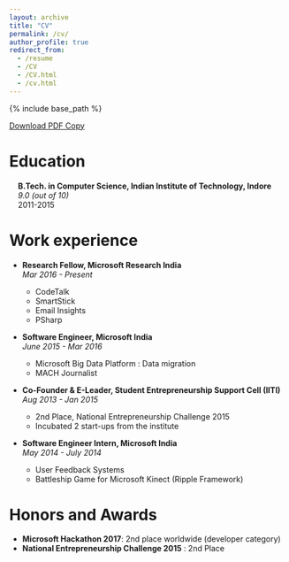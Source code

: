 ```yaml
---
layout: archive
title: "CV"
permalink: /cv/
author_profile: true
redirect_from:
  - /resume
  - /CV
  - /CV.html
  - /cv.html
---
```


{% include base_path %}

[Download PDF Copy](https://priyan.info/files/priyancv.pdf)

Education
======
&nbsp;&nbsp;&nbsp;&nbsp;**B.Tech. in Computer Science, Indian Institute of Technology, Indore**  
&nbsp;&nbsp;&nbsp;&nbsp;*9.0 (out of 10)*  
&nbsp;&nbsp;&nbsp;&nbsp;2011-2015  

Work experience
======
* **Research Fellow, Microsoft Research India**  
*Mar 2016 - Present*
  * CodeTalk
  * SmartStick
  * Email Insights
  * PSharp

* **Software Engineer, Microsoft India**  
*June 2015 - Mar 2016*
  * Microsoft Big Data Platform : Data migration
  * MACH Journalist

* **Co-Founder & E-Leader, Student Entrepreneurship Support Cell (IITI)**  
*Aug 2013 - Jan 2015*
  * 2nd Place, National Entrepreneurship Challenge 2015
  * Incubated 2 start-ups from the institute

* **Software Engineer Intern, Microsoft India**  
*May 2014 - July 2014*
  * User Feedback Systems
  * Battleship Game for Microsoft Kinect (Ripple Framework)


Honors and Awards
======
* **Microsoft Hackathon 2017**: 2nd place worldwide (developer category)
* **National Entrepreneurship Challenge 2015** : 2nd Place